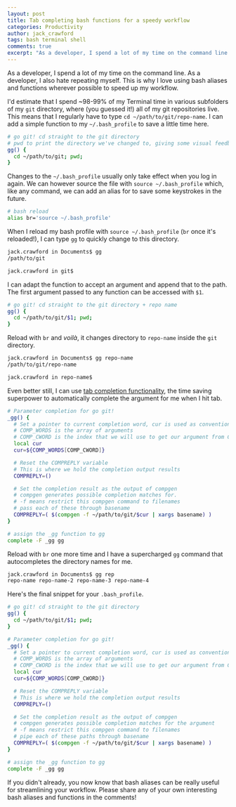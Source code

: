 ```yaml
---
layout: post
title: Tab completing bash functions for a speedy workflow
categories: Productivity
author: jack_crawford
tags: bash terminal shell
comments: true
excerpt: "As a developer, I spend a lot of my time on the command line. As a developer, I also hate repeating myself. This is why I love using bash aliases and functions wherever possible to speed up my workflow."
---
```


As a developer, I spend a lot of my time on the command line. As a developer, I also hate repeating myself. This is why I love using bash aliases and functions wherever possible to speed up my workflow.

I'd estimate that I spend ~98-99% of my Terminal time in various subfolders of my `git` directory, where (you guessed it!) all of my git repositories live. This means that I regularly have to type `cd ~/path/to/git/repo-name`. I can add a simple function to my `~/.bash_profile` to save a little time here.

```bash
# go git! cd straight to the git directory
# pwd to print the directory we've changed to, giving some visual feedback
gg() {
  cd ~/path/to/git; pwd;
}
```

Changes to the `~/.bash_profile` usually only take effect when you log in again. We can however source the file with `source ~/.bash_profile` which, like any command, we can add an alias for to save some keystrokes in the future.

```bash
# bash reload
alias br='source ~/.bash_profile'
```

When I reload my bash profile with `source ~/.bash_profile` (`br` once it's reloaded!), I can type `gg` to quickly change to this directory.

```bash
jack.crawford in Documents$ gg
/path/to/git

jack.crawford in git$
```

I can adapt the function to accept an argument and append that to the path. The first argument passed to any function can be accessed with `$1`.

```bash
# go git! cd straight to the git directory + repo name
gg() {
  cd ~/path/to/git/$1; pwd;
}
```

Reload with `br` and _voilà_, it changes directory to `repo-name` inside the `git` directory.

```bash
jack.crawford in Documents$ gg repo-name
/path/to/git/repo-name

jack.crawford in repo-name$
```

Even better still, I can use [tab completion functionality](http://www.tldp.org/LDP/abs/html/tabexpansion.html), the time saving superpower to automatically complete the argument for me when I hit tab.

```bash
# Parameter completion for go git!
_gg() {
  # Set a pointer to current completion word, cur is used as convention
  # COMP_WORDS is the array of arguments
  # COMP_CWORD is the index that we will use to get our argument from COMP_WORDS
  local cur
  cur=${COMP_WORDS[COMP_CWORD]}

  # Reset the COMPREPLY variable
  # This is where we hold the completion output results
  COMPREPLY=()

  # Set the completion result as the output of compgen
  # compgen generates possible completion matches for.
  # -f means restrict this compgen command to filenames
  # pass each of these through basename
  COMPREPLY=( $(compgen -f ~/path/to/git/$cur | xargs basename) )
}

# assign the _gg function to gg
complete -F _gg gg
```

Reload with `br` one more time and I have a supercharged `gg` command that autocompletes the directory names for me.

```bash
jack.crawford in Documents$ gg rep
repo-name repo-name-2 repo-name-3 repo-name-4
```

Here's the final snippet for your `.bash_profile`.

```bash
# go git! cd straight to the git directory
gg() {
  cd ~/path/to/git/$1; pwd;
}

# Parameter completion for go git!
_gg() {
  # Set a pointer to current completion word, cur is used as convention
  # COMP_WORDS is the array of arguments
  # COMP_CWORD is the index that we will use to get our argument from COMP_WORDS
  local cur
  cur=${COMP_WORDS[COMP_CWORD]}

  # Reset the COMPREPLY variable
  # This is where we hold the completion output results
  COMPREPLY=()

  # Set the completion result as the output of compgen
  # compgen generates possible completion matches for the argument
  # -f means restrict this compgen command to filenames
  # pipe each of these paths through basename
  COMPREPLY=( $(compgen -f ~/path/to/git/$cur | xargs basename) )
}

# assign the _gg function to gg
complete -F _gg gg
```

If you didn't already, you now know that bash aliases can be really useful for streamlining your workflow. Please share any of your own interesting bash aliases and functions in the comments!
